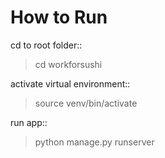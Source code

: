 How to Run
============

cd to root folder::

> cd workforsushi

activate virtual environment::

> source venv/bin/activate

run app::

> python manage.py runserver



